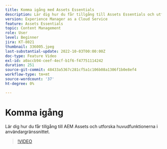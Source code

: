 ```yaml
---
title: Komma igång med Assets Essentials
description: Lär dig hur du får tillgång till Assets Essentials och utforska de viktigaste aspekterna i användargränssnittet.
version: Experience Manager as a Cloud Service
feature: Assets Essentials
topic: Content Management
role: User
level: Beginner
jira: KT-8021
thumbnail: 336005.jpeg
last-substantial-update: 2022-10-03T00:00:00Z
doc-type: Feature Video
exl-id: a0accb94-ceef-4ecf-b1f6-f47751114242
duration: 251
source-git-commit: 48433a5367c281cf5a1c106b08a1306f1b0e8ef4
workflow-type: tm+mt
source-wordcount: '37'
ht-degree: 0%

---
```


# Komma igång

Lär dig hur du får tillgång till AEM Assets och utforska huvudfunktionerna i användargränssnittet.

>[!VIDEO](https://video.tv.adobe.com/v/336005?quality=12&learn=on)
